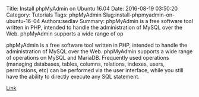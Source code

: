 Title: Install phpMyAdmin on Ubuntu 16.04
Date: 2016-08-19 03:50:20
Category: Tutorials
Tags: phpMyAdmin
Slug:install-phpmyadmin-on-ubuntu-16-04
Authors:sedlav
Summary: phpMyAdmin is a free software tool written in PHP, intended to handle the administration of MySQL over the Web. phpMyAdmin supports a wide range of op

phpMyAdmin is a free software tool written in PHP, intended to handle the administration of MySQL over the Web. phpMyAdmin supports a wide range of operations on MySQL and MariaDB. Frequently used operations (managing databases, tables, columns, relations, indexes, users, permissions, etc) can be performed via the user interface, while you still have the ability to directly execute any SQL statement.

[Link](https://www.phpmyadmin.net/)
